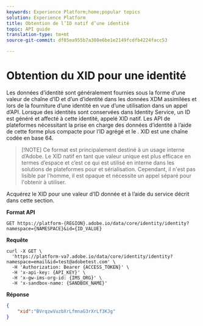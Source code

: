 ```yaml
---
keywords: Experience Platform;home;popular topics
solution: Experience Platform
title: Obtention de l’ID natif d’une identité
topic: API guide
translation-type: tm+mt
source-git-commit: df85ea955b7a308e6be1e2149fcdfb4224facc53

---
```



# Obtention du XID pour une identité

Les données d’identité sont généralement fournies sous la forme d’une valeur de chaîne d’ID et d’un d’identité  dans les données XDM assimilées et lors de la fourniture d’une identité en vue d’une utilisation dans un appel d’API. Lorsque des identités sont conservées dans Identity Service, un ID est généré et affecté à cette identité, appelé XID natif. Les API de plateformes nécessitant la prise en charge des données d’identité à l’aide de cette forme plus compacte pour l’ID agrégé et le  . XID est une chaîne codée en base 64.

>[!NOTE] Ce format est principalement destiné à un usage interne d’Adobe. Le XID natif en tant que valeur unique est plus efficace en termes d’espace et c’est ce qui est utilisé en interne dans les solutions de plateformes pour   et sérialisation. Cependant, il n&#39;est pas lisible par l&#39;homme, il est opaque et nécessite un appel séparé pour l&#39;obtenir à utiliser.

Acquérez le XID pour une valeur d’ID donnée et   à l’aide du service décrit dans cette section.

**Format API**

```http
GET https://platform-{REGION}.adobe.io/data/core/identity/identity?namespace={NAMESPACE}&id={ID_VALUE}
```

**Requête**

```shell
curl -X GET \
  'https://platform-va7.adobe.io/data/core/identity/identity?namespace=email&id=test@adobetest.com' \
  -H 'Authorization: Bearer {ACCESS_TOKEN}' \
  -H 'x-api-key: {API_KEY}' \
  -H 'x-gw-ims-org-id: {IMS_ORG}' \
  -H 'x-sandbox-name: {SANDBOX_NAME}'
```

**Réponse**

```json
{
    "xid":"BVrqzwVuzbXrLfmnaG3rXrLf3KJg"
}
```
